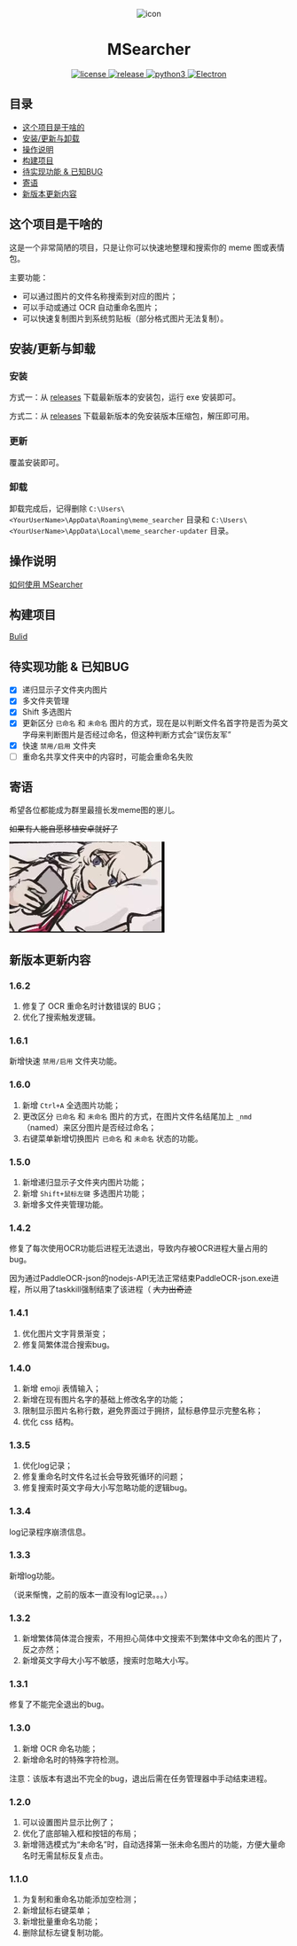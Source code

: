 <p align="center">
    <img src="./assets/icon.ico" alt="icon" width="200" height="200">
</p>

<div align="center">

# MSearcher

</div>
<p align="center">
    <a href="https://raw.githubusercontent.com/Jacken-Wu/MSearcher/master/LICENSE">
        <img src="https://img.shields.io/github/license/Jacken-Wu/MSearcher" alt="license">
    </a>
    <a href="https://github.com/Jacken-Wu/MSearcher/releases">
        <img src="https://img.shields.io/github/v/release/Jacken-Wu/MSearcher?color=blueviolet&include_prereleases" alt="release">
    </a>
    <a href="https://nodejs.org/">
        <img src="https://img.shields.io/badge/language-nodejs-blue.svg" alt="python3">
    </a>
    <a href="https://www.electronjs.org/">
        <img src="https://img.shields.io/badge/frame-electron-green.svg" alt="Electron">
    </a>
</p>

## 目录

* [这个项目是干啥的](#这个项目是干啥的)
* [安装/更新与卸载](#安装更新与卸载)
* [操作说明](#操作说明)
* [构建项目](#构建项目)
* [待实现功能 & 已知BUG](#待实现功能--已知bug)
* [寄语](#寄语)
* [新版本更新内容](#新版本更新内容)

## 这个项目是干啥的

这是一个非常简陋的项目，只是让你可以快速地整理和搜索你的 meme 图或表情包。

主要功能：

* 可以通过图片的文件名称搜索到对应的图片；
* 可以手动或通过 OCR 自动重命名图片；
* 可以快速复制图片到系统剪贴板（部分格式图片无法复制）。

## 安装/更新与卸载

### 安装

方式一：从 [releases](https://github.com/Jacken-Wu/MSearcher/releases) 下载最新版本的安装包，运行 exe 安装即可。

方式二：从 [releases](https://github.com/Jacken-Wu/MSearcher/releases) 下载最新版本的免安装版本压缩包，解压即可用。

### 更新

覆盖安装即可。

### 卸载

卸载完成后，记得删除 `C:\Users\<YourUserName>\AppData\Roaming\meme_searcher` 目录和 `C:\Users\<YourUserName>\AppData\Local\meme_searcher-updater` 目录。

## 操作说明

[如何使用 MSearcher](./docs/how_to_use.md)

## 构建项目

[Bulid](./docs/build.md)

## 待实现功能 & 已知BUG

* [x] 递归显示子文件夹内图片
* [x] 多文件夹管理
* [x] Shift 多选图片
* [x] 更新区分 `已命名` 和 `未命名` 图片的方式，现在是以判断文件名首字符是否为英文字母来判断图片是否经过命名，但这种判断方式会“误伤友军”
* [x] 快速 `禁用/启用` 文件夹
* [ ] 重命名共享文件夹中的内容时，可能会重命名失败

## 寄语

希望各位都能成为群里最擅长发meme图的崽儿。

~~如果有人能自愿移植安卓就好了~~

![meme](./img/meme.jpg)

## 新版本更新内容

### 1.6.2

1. 修复了 OCR 重命名时计数错误的 BUG；
2. 优化了搜索触发逻辑。

### 1.6.1

新增快速 `禁用/启用` 文件夹功能。

### 1.6.0

1. 新增 `Ctrl+A` 全选图片功能；
2. 更改区分 `已命名` 和 `未命名` 图片的方式，在图片文件名结尾加上 `_nmd` （named）来区分图片是否经过命名；
3. 右键菜单新增切换图片 `已命名` 和 `未命名` 状态的功能。

### 1.5.0

1. 新增递归显示子文件夹内图片功能；
2. 新增 `Shift+鼠标左键` 多选图片功能；
3. 新增多文件夹管理功能。

### 1.4.2

修复了每次使用OCR功能后进程无法退出，导致内存被OCR进程大量占用的bug。

因为通过PaddleOCR-json的nodejs-API无法正常结束PaddleOCR-json.exe进程，所以用了taskkill强制结束了该进程（ ~~大力出奇迹~~

### 1.4.1

1. 优化图片文字背景渐变；
2. 修复简繁体混合搜索bug。

### 1.4.0

1. 新增 emoji 表情输入；
2. 新增在现有图片名字的基础上修改名字的功能；
3. 限制显示图片名称行数，避免界面过于拥挤，鼠标悬停显示完整名称；
4. 优化 css 结构。

### 1.3.5

1. 优化log记录；
2. 修复重命名时文件名过长会导致死循环的问题；
3. 修复搜索时英文字母大小写忽略功能的逻辑bug。

### 1.3.4

log记录程序崩溃信息。

### 1.3.3

新增log功能。

（说来惭愧，之前的版本一直没有log记录。。。）

### 1.3.2

1. 新增繁体简体混合搜索，不用担心简体中文搜索不到繁体中文命名的图片了，反之亦然；
2. 新增英文字母大小写不敏感，搜索时忽略大小写。

### 1.3.1

修复了不能完全退出的bug。

### 1.3.0

1. 新增 OCR 命名功能；
2. 新增命名时的特殊字符检测。

注意：该版本有退出不完全的bug，退出后需在任务管理器中手动结束进程。

### 1.2.0

1. 可以设置图片显示比例了；
2. 优化了底部输入框和按钮的布局；
3. 新增筛选模式为“未命名”时，自动选择第一张未命名图片的功能，方便大量命名时无需鼠标反复点击。

### 1.1.0

1. 为复制和重命名功能添加空检测；
2. 新增鼠标右键菜单；
3. 新增批量重命名功能；
4. 删除鼠标左键复制功能。
